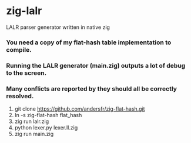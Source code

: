 # zig-lalr
LALR parser generator written in native zig

### You need a copy of my flat-hash table implementation to compile.
### Running the LALR generator (main.zig) outputs a lot of debug to the screen.
### Many conflicts are reported by they should all be correctly resolved.

1. git clone https://github.com/andersfr/zig-flat-hash.git
2. ln -s zig-flat-hash flat\_hash
3. zig run lalr.zig
4. python lexer.py lexer.ll.zig
5. zig run main.zig
